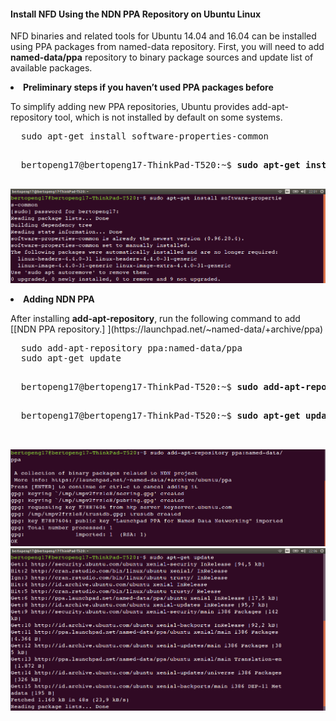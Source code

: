 #### Install NFD Using the NDN PPA Repository on Ubuntu Linux

NFD binaries and related tools for Ubuntu 14.04 and 16.04 can be installed using PPA packages from named-data repository. First, you will need to add <b>named-data/ppa</b> repository to binary package sources and update list of available packages.




  <li><b>Preliminary steps if you haven’t used PPA packages before</b><p></li>
    To simplify adding new PPA repositories, Ubuntu provides add-apt-repository tool, which is not installed by default on some systems.

  <pre>
  sudo apt-get install software-properties-common
  </pre>
  <pre>
  bertopeng17@bertopeng17-ThinkPad-T520:~$ <b>sudo apt-get install software-properties-common</b>
  </pre>
  
![alt tag](https://github.com/Telmat2015/NFD/blob/master/image/Screenshot%20from%202016-09-27%2022-01-24.png)

  
  
  
<li><b>Adding NDN PPA</b><p></li>
  After installing <b>add-apt-repository</b>, run the following command to add [[NDN PPA repository.] ](https://launchpad.net/~named-data/+archive/ppa)

  <pre>
  sudo add-apt-repository ppa:named-data/ppa
  sudo apt-get update
  </pre>
  
  <pre>
  bertopeng17@bertopeng17-ThinkPad-T520:~$ <b>sudo add-apt-repository ppa:named-data/ppa</b>
  </pre>
  
  <pre>
  bertopeng17@bertopeng17-ThinkPad-T520:~$ <b>sudo apt-get update</b>

  </pre>


  ![alt tag](https://github.com/Telmat2015/NFD/blob/master/image/Screenshot%20from%202016-09-27%2022-05-10.png)
  ![alt tag](https://github.com/Telmat2015/NFD/blob/master/image/Screenshot%20from%202016-09-27%2022-06-12.png)

